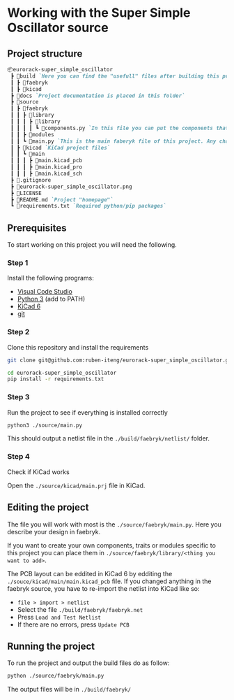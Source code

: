# Working with the Super Simple Oscillator source

## Project structure

```markdown
📦eurorack-super_simple_oscillator
 ┣ 📂build `Here you can find the "usefull" files after building this project localy`
 ┃ ┣ 📂faebryk
 ┃ ┣ 📂kicad
 ┣ 📂docs `Project documentation is placed in this folder`
 ┣ 📂source
 ┃ ┣ 📂faebryk
 ┃ ┃ ┣ 📂library
 ┃ ┃ ┃ ┣ 📂library
 ┃ ┃ ┃ ┃ ┗ 📜components.py `In this file you can put the components that are not in the standard faebryk library`
 ┃ ┃ ┣ 📂modules
 ┃ ┃ ┗ 📜main.py `This is the main faberyk file of this project. Any changes should be made here`
 ┃ ┣ 📂kicad `KiCad project files`
 ┃ ┃ ┗ 📂main
 ┃ ┃ ┃ ┣ 📜main.kicad_pcb
 ┃ ┃ ┃ ┣ 📜main.kicad_pro
 ┃ ┃ ┃ ┣ 📜main.kicad_sch
 ┣ 📜.gitignore
 ┣ 📜eurorack-super_simple_oscillator.png
 ┣ 📜LICENSE
 ┣ 📜README.md `Project "homepage"`
 ┗ 📜requirements.txt `Required python/pip packages`
```

## Prerequisites

To start working on this project you will need the following.

### Step 1

Install the following programs:

- [Visual Code Studio](https://code.visualstudio.com/)
- [Python 3](https://www.python.org/) (add to PATH)
- [KiCad 6](https://www.kicad.org/)
- [git](https://git-scm.com/)

### Step 2

Clone this repository and install the requirements

```bash
git clone git@github.com:ruben-iteng/eurorack-super_simple_oscillator.git
```

```bash
cd eurorack-super_simple_oscillator
pip install -r requirements.txt
```

### Step 3

Run the project to see if everything is installed correctly

```bash
python3 ./source/main.py
```

This should output a netlist file in the `./build/faebryk/netlist/` folder.

### Step 4

Check if KiCad works

Open the `./source/kicad/main.prj` file in KiCad.

## Editing the project

The file you will work with most is the `./source/faebryk/main.py`. Here you describe your design in faebryk.

If you want to create your own components, traits or modules specific to this project you can place them in `./source/faebryk/library/<thing you want to add>`.

The PCB layout can be eddited in KiCad 6 by edditing the `./souce/kicad/main/main.kicad_pcb` file. If you changed anything in the faebryk source, you have to re-import the netlist into KiCad like so:

- `file > import > netlist`
- Select the file `./build/faebryk/faebryk.net`
- Press `Load and Test Netlist`
- If there are no errors, press `Update PCB`

## Running the project

To run the project and output the build files do as follow:

```bash
python ./source/faebryk/main.py
```

The output files will be in `./build/faebryk/`
